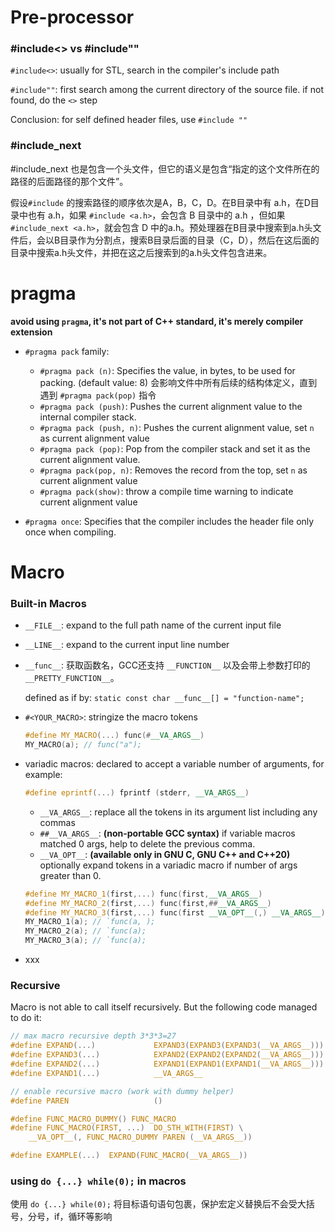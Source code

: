 

# Pre-processor

### #include<> vs #include""

`#include<>`: usually for STL, search in the compiler's include path

`#include""`: first search among the current directory of the source file. if not found, do the `<>` step

Conclusion: for self defined header files, use `#include ""` 

### #include_next

#include_next 也是包含一个头文件，但它的语义是包含“指定的这个文件所在的路径的后面路径的那个文件”。

假设`#include` 的搜索路径的顺序依次是A，B，C，D。在B目录中有 a.h，在D目录中也有 a.h，如果 `#include <a.h>`，会包含 B 目录中的 a.h ，但如果 `#include_next <a.h>`，就会包含 D 中的a.h。预处理器在B目录中搜索到a.h头文件后，会以B目录作为分割点，搜索B目录后面的目录（C，D），然后在这后面的目录中搜索a.h头文件，并把在这之后搜索到的a.h头文件包含进来。



# pragma

**avoid using `pragma`, it's not part of C++ standard, it's merely compiler extension**

- `#pragma pack` family:
  - `#pragma pack (n)`: Specifies the value, in bytes, to be used for packing. (default value: 8) 会影响文件中所有后续的结构体定义，直到遇到 `#pragma pack(pop)` 指令
  - `#pragma pack (push)`: Pushes the current alignment value to the internal compiler stack.
  - `#pragma pack (push, n)`: Pushes the current alignment value, set `n` as current alignment value
  - `#pragma pack (pop)`: Pop from the compiler stack and set it as the current alignment value.
  - `#pragma pack(pop, n)`: Removes the record from the top, set `n` as current alignment value
  - `#pragma pack(show)`: throw a compile time warning to indicate current alignment value

- `#pragma once`: Specifies that the compiler includes the header file only once when compiling.



# Macro

### Built-in Macros

- `__FILE__`: expand to the full path name of the current input file

- `__LINE__`: expand to the current input line number

- `__func__`: 获取函数名，GCC还支持 `__FUNCTION__` 以及会带上参数打印的 `__PRETTY_FUNCTION__`。

  defined as if by: `static const char __func__[] = "function-name";`

- `#<YOUR_MACRO>`: stringize the macro tokens

  ```c++
  #define MY_MACRO(...) func(#__VA_ARGS__)
  MY_MACRO(a); // func("a");
  ```

- variadic macros: declared to accept a variable number of arguments, for example:

  ```c++
  #define eprintf(...) fprintf (stderr, __VA_ARGS__)
  ```

  - `__VA_ARGS__`: replace all the tokens in its argument list including any commas
  - `##__VA_ARGS__`: **(non-portable GCC syntax)** if  variable macros matched 0 args, help to delete the previous comma.
  - `__VA_OPT__`: **(available only in GNU C, GNU C++ and C++20)** optionally expand tokens in a variadic macro if number of args greater than 0.
  
  ```c++
  #define MY_MACRO_1(first,...) func(first,__VA_ARGS__)
  #define MY_MACRO_2(first,...) func(first,##__VA_ARGS__)
  #define MY_MACRO_3(first,...) func(first __VA_OPT__(,) __VA_ARGS__)
  MY_MACRO_1(a); // `func(a, );  
  MY_MACRO_2(a); // `func(a);
  MY_MACRO_3(a); // `func(a);
  ```
  
- xxx




### Recursive

Macro is not able to call itself recursively. But the following code managed to do it:

```C
// max macro recursive depth 3*3*3=27
#define EXPAND(...)             EXPAND3(EXPAND3(EXPAND3(__VA_ARGS__)))
#define EXPAND3(...)            EXPAND2(EXPAND2(EXPAND2(__VA_ARGS__)))
#define EXPAND2(...)            EXPAND1(EXPAND1(EXPAND1(__VA_ARGS__)))
#define EXPAND1(...)            __VA_ARGS__

// enable recursive macro (work with dummy helper)
#define PAREN                   ()

#define FUNC_MACRO_DUMMY() FUNC_MACRO
#define FUNC_MACRO(FIRST, ...)  DO_STH_WITH(FIRST) \
    __VA_OPT__(, FUNC_MACRO_DUMMY PAREN (__VA_ARGS__))

#define EXAMPLE(...)  EXPAND(FUNC_MACRO(__VA_ARGS__))
```



### using `do {...} while(0);` in macros

使用 `do {...} while(0);` 将目标语句语句包裹，保护宏定义替换后不会受大括号，分号，if，循环等影响
